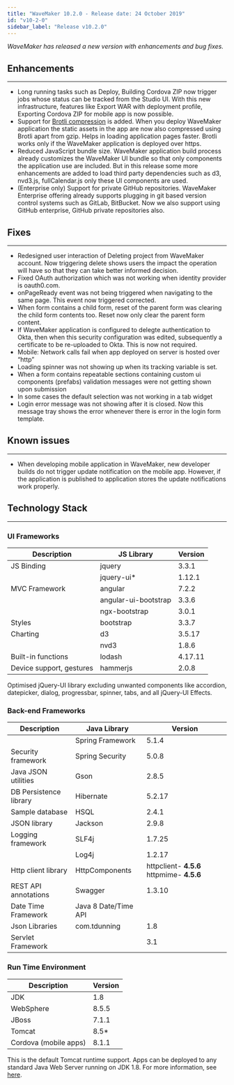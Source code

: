 ```yaml
---
title: "WaveMaker 10.2.0 - Release date: 24 October 2019"
id: "v10-2-0"
sidebar_label: "Release v10.2.0"
---
```

*WaveMaker has released a new version with enhancements and bug fixes.*

## Enhancements
---

*   Long running tasks such as Deploy, Building Cordova ZIP now trigger jobs whose status can be tracked from the Studio UI. With this new infrastructure, features like Export WAR with deployment profile, Exporting Cordova ZIP for mobile app is now possible.
*   Support for [Brotli compression](https://github.com/google/brotli) is added. When you deploy WaveMaker application the static assets in the app are now also compressed using Brotli apart from gzip. Helps in loading application pages faster. Brotli works only if the WaveMaker application is deployed over https.
*   Reduced JavaScript bundle size. WaveMaker application build process already customizes the WaveMaker UI bundle so that only components the application use are included. But in this release some more enhancements are added to load third party dependencies such as d3, nvd3.js, fullCalendar.js only these UI components are used.
*   (Enterprise only) Support for private GitHub repositories. WaveMaker Enterprise offering already supports plugging in git based version control systems such as GitLab, BitBucket. Now we also support using GitHub enterprise, GitHub private repositories also.

## Fixes
---

*   Redesigned user interaction of Deleting project from WaveMaker account. Now triggering delete shows users the impact the operation will have so that they can take better informed decision.
*   Fixed OAuth authorization which was not working when identity provider is oauth0.com.
*   onPageReady event was not being triggered when navigating to the same page. This event now triggered corrected.
*   When form contains a child form, reset of the parent form was clearing the child form contents too. Reset now only clear the parent form content.
*   If WaveMaker application is configured to delegte authentication to Okta, then when this security configuration was edited, subsequently a certificate to be re-uploaded to Okta. This is now not required.
*   Mobile: Network calls fail when app deployed on server is hosted over “http”
*   Loading spinner was not showing up when its tracking variable is set.
*   When a form contains repeatable sections containing custom ui components (prefabs) validation messages were not getting shown upon submission
*   In some cases the default selection was not working in a tab widget
*   Login error message was not showing after it is closed. Now this message tray shows the error whenever there is error in the login form template.

## Known issues
---

*   When developing mobile application in WaveMaker, new developer builds do not trigger update notification on the mobile app. However, if the application is published to application stores the update notifications work properly.


## Technology Stack
---

### UI Frameworks

| Description | JS Library | Version |
| --- | --- | --- |
| JS Binding | jquery | 3.3.1 |
|  | jquery-ui* | 1.12.1 |
| MVC Framework | angular | 7.2.2 |
|  | angular-ui-bootstrap | 3.3.6 |
|  | ngx-bootstrap | 3.0.1 |
| Styles | bootstrap | 3.3.7 |
| Charting | d3 | 3.5.17 |
|  | nvd3 | 1.8.6 |
| Built-in functions | lodash | 4.17.11 |
| Device support, gestures | hammerjs | 2.0.8 |

Optimised jQuery-UI library excluding unwanted components like accordion, datepicker, dialog, progressbar, spinner, tabs, and all jQuery-UI Effects.

### Back-end Frameworks

| Description | Java Library | Version |
| --- | --- | --- |
|  | Spring Framework |5.1.4 |
| Security framework | Spring Security | 5.0.8 |
| Java JSON utilities | Gson |2.8.5 |
| DB Persistence library | Hibernate |5.2.17 |
| Sample database | HSQL |2.4.1 |
| JSON library | Jackson |2.9.8 |
| Logging framework | SLF4j |1.7.25 |
|  | Log4j | 1.2.17 |
| Http client library | HttpComponents |httpclient- **4.5.6**   httpmime- **4.5.6** |
| REST API annotations | Swagger | 1.3.10 |
| Date Time Framework | Java 8 Date/Time API |  |
| Json Libraries | com.tdunning |  1.8 |
| Servlet Framework |  | 3.1 |

### Run Time Environment

| Description | Version |
| --- | --- |
| JDK | 1.8 |
| WebSphere | 8.5.5 |
| JBoss | 7.1.1 |
| Tomcat | 8.5* |
| Cordova (mobile apps) |8.1.1 |

This is the default Tomcat runtime support. Apps can be deployed to any standard Java Web Server running on JDK 1.8. For more information, see [here](/learn/app-development/deployment/deployment-web-server).